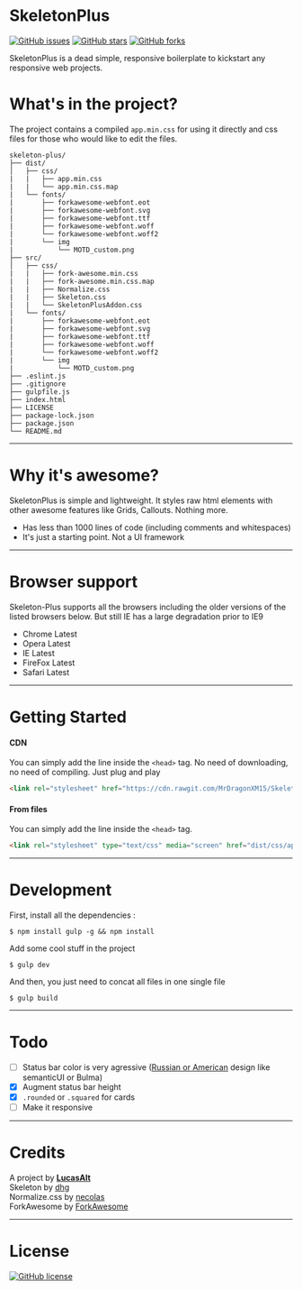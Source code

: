 # SkeletonPlus

[![GitHub issues](https://img.shields.io/github/issues/mrdragonxm15/SkeletonPlus.svg)](https://github.com/mrdragonxm15/SkeletonPlus/issues)
[![GitHub stars](https://img.shields.io/github/stars/mrdragonxm15/SkeletonPlus.svg)](https://github.com/mrdragonxm15/SkeletonPlus/stargazers)
[![GitHub forks](https://img.shields.io/github/forks/mrdragonxm15/SkeletonPlus.svg)](https://github.com/mrdragonxm15/SkeletonPlus/network)

SkeletonPlus is a dead simple, responsive boilerplate to kickstart any responsive web projects.

# What's in the project?

The project contains a compiled `app.min.css` for using it directly and css files for those who would like to edit the files.

```
skeleton-plus/
├── dist/
│   ├── css/
|   |   ├── app.min.css
|   |   └── app.min.css.map
|   └── fonts/
|       ├── forkawesome-webfont.eot
|       ├── forkawesome-webfont.svg
|       ├── forkawesome-webfont.ttf
|       ├── forkawesome-webfont.woff
|       └── forkawesome-webfont.woff2
|       └── img
|           └── MOTD_custom.png
├── src/
│   ├── css/
|   |   ├── fork-awesome.min.css
|   |   ├── fork-awesome.min.css.map
|   |   ├── Normalize.css
|   |   ├── Skeleton.css
|   |   └── SkeletonPlusAddon.css
|   └── fonts/
|       ├── forkawesome-webfont.eot
|       ├── forkawesome-webfont.svg
|       ├── forkawesome-webfont.ttf
|       ├── forkawesome-webfont.woff
|       └── forkawesome-webfont.woff2
|       └── img
|           └── MOTD_custom.png
├── .eslint.js
├── .gitignore
├── gulpfile.js
├── index.html
├── LICENSE
├── package-lock.json
├── package.json
└── README.md
```
---

# Why it's awesome?

SkeletonPlus is simple and lightweight. It styles raw html elements with other awesome features like Grids, Callouts. Nothing more.

* Has less than 1000 lines of code (including comments and whitespaces)
* It's just a starting point. Not a UI framework

---

# Browser support

Skeleton-Plus supports all the browsers including the older versions of the listed browsers below. But still IE has a large degradation prior to IE9

* Chrome Latest
* Opera Latest
* IE Latest
* FireFox Latest
* Safari Latest

---

# Getting Started

#### CDN

You can simply add the line inside the `<head>` tag. No need of downloading, no need of compiling. Just plug and play

```html
<link rel="stylesheet" href="https://cdn.rawgit.com/MrDragonXM15/SkeletonPlus/5ef6b46d/dist/css/app.min.css" type="text/css" />
```
#### From files

You can simply add the line inside the `<head>` tag.

```html
<link rel="stylesheet" type="text/css" media="screen" href="dist/css/app.min.css" />
```

---

# Development

First, install all the dependencies : 

```node
$ npm install gulp -g && npm install
```

Add some cool stuff in the project

```node
$ gulp dev
```

And then, you just need to concat all files in one single file

```node
$ gulp build
```

---

# Todo

* [ ] Status bar color is very agressive ([Russian or American](https://flatuicolors.com/) design like semanticUI or Bulma)
* [x] Augment status bar height
* [x] `.rounded` or `.squared` for cards
* [ ] Make it responsive

---

# Credits

A project by **[LucasAlt](https://lucasalt.fr)**<br>
Skeleton by [dhg](https://github.com/dhg/Skeleton)<br>
Normalize.css by [necolas](https://github.com/necolas/normalize.css/)<br>
ForkAwesome by [ForkAwesome](https://github.com/ForkAwesome)

---

# License
[![GitHub license](https://img.shields.io/badge/license-MIT-blue.svg)](https://raw.githubusercontent.com/mrdragonxm15/SkeletonPlus/master/LICENSE)
